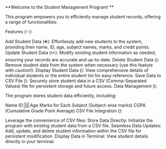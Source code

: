 **Welcome to the Student Management Program! **

This program empowers you to efficiently manage student records, offering a range of functionalities:

Features (✨):

Add Student Data (➕): Effortlessly add new students to the system, providing their name, ID, age, subject names, marks, and credit points.
Update Student Data (✏️): Modify existing student information as needed, ensuring your records are accurate and up-to-date.
Delete Student Data (️): Remove student data from the system when necessary (use this feature with caution!).
Display Student Data (): View comprehensive details of individual students or the entire student list for easy reference.
Save Data to CSV File (): Securely store student data in a CSV (Comma-Separated Values) file for persistent storage and future access.
Data Management ():

The program stores student data efficiently, including:

Name
ID 🆔
Age
Marks for Each Subject (Subject-wise marks)
CGPA (Cumulative Grade Point Average)
CSV File Integration ():

Leverage the convenience of CSV files:
Store Data Directly: Initialize the program with existing student data from a CSV file.
Seamless Data Updates: Add, update, and delete student information within the CSV file for persistent modification.
Display Data in Terminal: View student details directly in your terminal.
